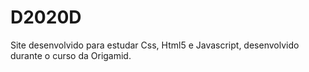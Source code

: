 # D2020D
Site desenvolvido para estudar Css, Html5 e Javascript, desenvolvido durante o curso da Origamid.
